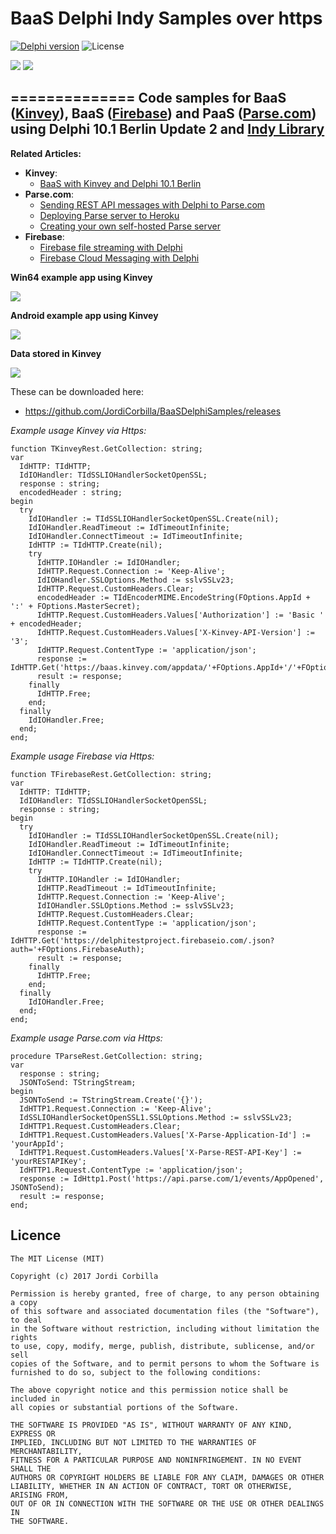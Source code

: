 # BaaS Delphi Indy Samples over https

[![Delphi version](https://img.shields.io/badge/delphi-Tokyo10.2-red.svg?style=plastic)](https://app.box.com/s/p7hwuaic1qsm14juf3pmuojv0ko98ok5)
![License](https://img.shields.io/badge/license-MIT-green.svg?style=plastic)

![](https://3.bp.blogspot.com/-_QZgeowOPYQ/V2xA5wUUHLI/AAAAAAAAFgQ/6Ca1guejVVw2U1s3EYi56bGkshge8b02ACLcB/s1600/mbaas.png)
![](https://3.bp.blogspot.com/-R9V-4Cq47sI/WDqsB6Lbk0I/AAAAAAAAF1Q/DQP6AkGaJxstXBpLLN-6jiVgU2AkkoXYgCLcB/s1600/firebasediagram.png)

==============
Code samples for **BaaS ([Kinvey](https://www.kinvey.com/))**, **BaaS ([Firebase](https://firebase.google.com/))** and **PaaS ([Parse.com](http://parse.com/))** using Delphi 10.1 Berlin Update 2 and [Indy Library](http://www.indyproject.org/index.en.aspx)
--------------
**Related Articles:**
  - **Kinvey**:
    - [BaaS with Kinvey and Delphi 10.1 Berlin](http://thundaxsoftware.blogspot.co.uk/2016/06/baas-with-kinvey-and-delphi-101-berlin.html)
  - **Parse.com**:
    - [Sending REST API messages with Delphi to Parse.com](http://thundaxsoftware.blogspot.co.uk/2015/12/sending-rest-api-messages-with-delphi.html)
    - [Deploying Parse server to Heroku](http://thundaxsoftware.blogspot.co.uk/2016/05/deploying-parse-server-to-heroku.html)    
    - [Creating your own self-hosted Parse server](http://thundaxsoftware.blogspot.co.uk/2016/05/creating-your-own-self-hosted-parse.html)
  - **Firebase**:
    - [Firebase file streaming with Delphi](http://thundaxsoftware.blogspot.co.uk/2016/11/firebase-file-streaming-with-delphi.html)
    - [Firebase Cloud Messaging with Delphi](http://thundaxsoftware.blogspot.co.uk/2017/01/firebase-cloud-messaging-with-delphi.html)    

**Win64 example app using Kinvey**

![](https://4.bp.blogspot.com/-AsqDrk0ZnAA/V26CtdQr9FI/AAAAAAAAFhc/dMZrrIs3bJoGPVx2Vsc8nxt46i4W4pqcQCLcB/s640/vclExample.png)

**Android example app using Kinvey**

![](https://3.bp.blogspot.com/-aYTpo_Q5MVc/V26ViH6L8FI/AAAAAAAAFiE/QNomSrfWic0ZEeTD8Na6IyzUOuWnzPC5gCLcB/s640/Screenshot_2016-06-25-14-47-29.png)

**Data stored in Kinvey**

![](https://1.bp.blogspot.com/-q6DpnnASkCY/V2-a06zpAfI/AAAAAAAAFiU/6KLybvIw-KsJ9ewDYQIwYy9xUvUGRpFJgCLcB/s640/Kinvey7.png)

These can be downloaded here:
  - https://github.com/JordiCorbilla/BaaSDelphiSamples/releases

*Example usage Kinvey via Https:*
```Delphi
function TKinveyRest.GetCollection: string;
var
  IdHTTP: TIdHTTP;
  IdIOHandler: TIdSSLIOHandlerSocketOpenSSL;
  response : string;
  encodedHeader : string;
begin
  try
    IdIOHandler := TIdSSLIOHandlerSocketOpenSSL.Create(nil);
    IdIOHandler.ReadTimeout := IdTimeoutInfinite;
    IdIOHandler.ConnectTimeout := IdTimeoutInfinite;
    IdHTTP := TIdHTTP.Create(nil);
    try
      IdHTTP.IOHandler := IdIOHandler;
      IdHTTP.Request.Connection := 'Keep-Alive';
      IdIOHandler.SSLOptions.Method := sslvSSLv23;
      IdHTTP.Request.CustomHeaders.Clear;
      encodedHeader := TIdEncoderMIME.EncodeString(FOptions.AppId + ':' + FOptions.MasterSecret);
      IdHTTP.Request.CustomHeaders.Values['Authorization'] := 'Basic ' + encodedHeader;
      IdHTTP.Request.CustomHeaders.Values['X-Kinvey-API-Version'] := '3';
      IdHTTP.Request.ContentType := 'application/json';
      response := IdHTTP.Get('https://baas.kinvey.com/appdata/'+FOptions.AppId+'/'+FOptions.Collection+'/');
      result := response;
    finally
      IdHTTP.Free;
    end;
  finally
    IdIOHandler.Free;
  end;
end;
```

*Example usage Firebase via Https:*
```Delphi
function TFirebaseRest.GetCollection: string;
var
  IdHTTP: TIdHTTP;
  IdIOHandler: TIdSSLIOHandlerSocketOpenSSL;
  response : string;
begin
  try
    IdIOHandler := TIdSSLIOHandlerSocketOpenSSL.Create(nil);
    IdIOHandler.ReadTimeout := IdTimeoutInfinite;
    IdIOHandler.ConnectTimeout := IdTimeoutInfinite;
    IdHTTP := TIdHTTP.Create(nil);
    try
      IdHTTP.IOHandler := IdIOHandler;
      IdHTTP.ReadTimeout := IdTimeoutInfinite;
      IdHTTP.Request.Connection := 'Keep-Alive';
      IdIOHandler.SSLOptions.Method := sslvSSLv23;
      IdHTTP.Request.CustomHeaders.Clear;
      IdHTTP.Request.ContentType := 'application/json';
      response := IdHTTP.Get('https://delphitestproject.firebaseio.com/.json?auth='+FOptions.FirebaseAuth);
      result := response;
    finally
      IdHTTP.Free;
    end;
  finally
    IdIOHandler.Free;
  end;
end;
```

*Example usage Parse.com via Https:*
```Delphi
procedure TParseRest.GetCollection: string;
var
  response : string;
  JSONToSend: TStringStream;
begin
  JSONToSend := TStringStream.Create('{}');
  IdHTTP1.Request.Connection := 'Keep-Alive';
  IdSSLIOHandlerSocketOpenSSL1.SSLOptions.Method := sslvSSLv23;
  IdHTTP1.Request.CustomHeaders.Clear;
  IdHTTP1.Request.CustomHeaders.Values['X-Parse-Application-Id'] := 'yourAppId';
  IdHTTP1.Request.CustomHeaders.Values['X-Parse-REST-API-Key'] := 'yourRESTAPIKey';
  IdHTTP1.Request.ContentType := 'application/json';
  response := IdHttp1.Post('https://api.parse.com/1/events/AppOpened', JSONToSend);
  result := response;
end;
```

**Licence**
-------

    The MIT License (MIT)
    
    Copyright (c) 2017 Jordi Corbilla
    
    Permission is hereby granted, free of charge, to any person obtaining a copy
    of this software and associated documentation files (the "Software"), to deal
    in the Software without restriction, including without limitation the rights
    to use, copy, modify, merge, publish, distribute, sublicense, and/or sell
    copies of the Software, and to permit persons to whom the Software is
    furnished to do so, subject to the following conditions:
    
    The above copyright notice and this permission notice shall be included in
    all copies or substantial portions of the Software.
    
    THE SOFTWARE IS PROVIDED "AS IS", WITHOUT WARRANTY OF ANY KIND, EXPRESS OR
    IMPLIED, INCLUDING BUT NOT LIMITED TO THE WARRANTIES OF MERCHANTABILITY,
    FITNESS FOR A PARTICULAR PURPOSE AND NONINFRINGEMENT. IN NO EVENT SHALL THE
    AUTHORS OR COPYRIGHT HOLDERS BE LIABLE FOR ANY CLAIM, DAMAGES OR OTHER
    LIABILITY, WHETHER IN AN ACTION OF CONTRACT, TORT OR OTHERWISE, ARISING FROM,
    OUT OF OR IN CONNECTION WITH THE SOFTWARE OR THE USE OR OTHER DEALINGS IN
    THE SOFTWARE.
